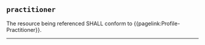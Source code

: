 ## `practitioner`

The resource being referenced SHALL conform to {{pagelink:Profile-Practitioner}}.

---

